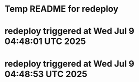 # Temp README for redeploy
# redeploy triggered at Wed Jul  9 04:48:01 UTC 2025
# redeploy triggered at Wed Jul  9 04:48:53 UTC 2025
